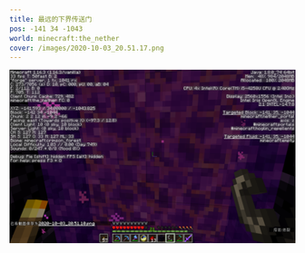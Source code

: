 ```yaml
---
title: 最远的下界传送门
pos: -141 34 -1043
world: minecraft:the_nether
cover: /images/2020-10-03_20.51.17.png
---
```


![](/images/2020-10-03_20.51.17.png)
